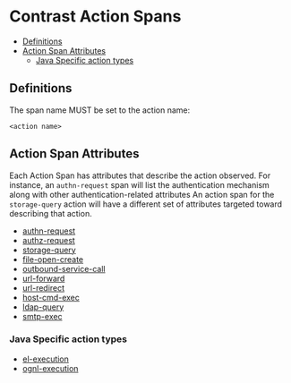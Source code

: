 # Contrast Action Spans

<!-- toc -->

- [Definitions](#definitions)
- [Action Span Attributes](#action-span-attributes)
  * [Java Specific action types](#java-specific-action-types)

<!-- tocstop -->

## Definitions

The span name MUST be set to the action name:

```
<action name>
```

## Action Span Attributes

Each Action Span has attributes that describe the action observed. For instance, an `authn-request` span
will list the authentication mechanism along with other authentication-related attributes
An action span for the `storage-query` action will have a different set of attributes
targeted toward describing that action.

* [authn-request](authn-request.md)
* [authz-request](authz-request.md)
* [storage-query](storage-query.md)
* [file-open-create](file-open-create.md)
* [outbound-service-call](outbound_service_call.md)
* [url-forward](url-forward.md)
* [url-redirect](url-redirect.md)
* [host-cmd-exec](host-cmd-exec.md)
* [ldap-query](ldap-query.md)
* [smtp-exec](smtp-exec.md)

### Java Specific action types

* [el-execution](el-execution.md)
* [ognl-execution](ognl-execution.md)
